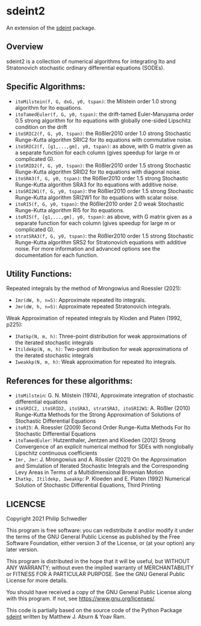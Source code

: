 # sdeint2

An extension of the [sdeint](https://github.com/mattja/sdeint) package.

## Overview
sdeint2 is a collection of numerical algorithms for integrating Ito and Stratonovich stochastic ordinary differential equations (SODEs).

## Specific Algorithms:

* `itoMilstein(f, G, dxG, y0, tspan)`: the Milstein order 1.0 strong algorithm for Ito equations.
* `itoTamedEuler(f, G, y0, tspan)`: the drift-tamed Euler-Maruyama order 0.5 strong algorithm for Ito equations with globally one-sided Lipschitz condition on the drift
* `itoSRIC2(f, G, y0, tspan)`: the Rößler2010 order 1.0 strong Stochastic Runge-Kutta algorithm SRIC2 for Ito equations with commutative noise.
* `itoSRIC2(f, [g1,...,gm], y0, tspan)`: as above, with G matrix given as a separate function for each column (gives speedup for large m or complicated G).
* `itoSRID2(f, G, y0, tspan)`: the Rößler2010 order 1.5 strong Stochastic Runge-Kutta algorithm SRID2 for Ito equations with diagonal noise.
* `itoSRA3(f, G, y0, tspan)`: the Rößler2010 order 1.5 strong Stochastic Runge-Kutta algorithm SRA3 for Ito equations with additive noise.
* `itoSRI2W1(f, G, y0, tspan)`: the Rößler2010 order 1.5 strong Stochastic Runge-Kutta algorithm SRI2W1 for Ito equations with scalar noise.
* `itoRI5(f, G, y0, tspan)`: the Rößler2010 order 2.0 weak Stochastic Runge-Kutta algorithm RI5 for Ito equations.
* `itoRI5(f, [g1,...,gm], y0, tspan)`: as above, with G matrix given as a separate function for each column (gives speedup for large m or complicated G).
* `stratSRA3(f, G, y0, tspan)`: the Rößler2010 order 1.5 strong Stochastic Runge-Kutta algorithm SRS2 for Stratonovich equations with additive noise.
For more information and advanced options see the documentation for each function.

## Utility Functions:

Repeated integrals by the method of Mrongowius and Roessler (2021):
* `Imr(dW, h, n=5)`: Approximate repeated Ito integrals.
* `Jmr(dW, h, n=5)`: Approximate repeated Stratonovich integrals.

Weak Approximation of repeated integrals by Kloden and Platen (1992, p225):
* `Ihatkp(N, m, h)`: Three-point distribution for weak approximations of the iterated stochastic integrals
* `Itildekp(N, m, h)`: Two-point distribution for weak approximations of the iterated stochastic integrals
* `Iweakkp(N, m, h)`: Weak approximation for repeated Ito integrals.

## References for these algorithms:

* `itoMilstein`: 
G. N. Milstein (1974), Approximate integration of stochastic differential equations
* `itoSRIC2, itoSRID2, itoSRA3, stratSRA3, itoSRI2W1`: 
A. Rößler (2010) Runge-Kutta Methods for the Strong Approximation of Solutions of Stochastic Differential Equations
* `itoRI5`:
A. Roessler (2009) Second Order Runge-Kutta Methods For Ito Stochastic Differential Equations
* `itoTamedEuler`:
Hutzenthaler, Jentzen and Kloeden (2012) Strong Convergence of an explicit numerical method for SDEs with nonglobally Lipschitz continuous coefficients
* `Imr, Jmr`:
J. Mrongowius and A. Rössler (2021) On the Approximation and Simulation of Iterated Stochastic Integrals and the Corresponding Levy Areas in Terms of a Multidimensional Brownian Motion
* `Ihatkp, Itildekp, Iweakkp`:
P. Kloeden and E. Platen (1992) Numerical Solution of Stochastic Differential Equations, Third Printing

## LICENCSE
Copyright 2021 Philip Schwedler

This program is free software: you can redistribute it and/or modify
it under the terms of the GNU General Public License as published by
the Free Software Foundation, either version 3 of the License, or
(at your option) any later version.

This program is distributed in the hope that it will be useful,
but WITHOUT ANY WARRANTY; without even the implied warranty of
MERCHANTABILITY or FITNESS FOR A PARTICULAR PURPOSE.  See the
GNU General Public License for more details.

You should have received a copy of the GNU General Public License
along with this program.  If not, see <https://www.gnu.org/licenses/>.

This code is partially based on the source code of the Python Package
[sdeint](https://github.com/mattja/sdeint) written by Matthew J. Aburn & Yoav Ram.
